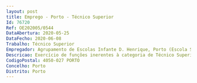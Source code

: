 ```yaml
--- 
layout: post
title: Emprego - Porto - Técnico Superior
Id: 76720
Ref: OE202005/0544
DataAbertura: 2020-05-25
DataFecho: 2020-06-08
Trabalho: Técnico Superior
Empregador: Agrupamento de Escolas Infante D. Henrique, Porto (Escola Secundária com 3º ciclo Infante D. Henrique - Sede)
Descricao: Exercício de funções inerentes à categoria de Técnico Superior, do tipo Técnico Especializado para Outras Funções , designadamente  a) Terapeuta da Falab) Psicóloga c) Outros
CodigoPostal: 4050-027 PORTO
Concelho: Porto
Distrito: Porto
--- 
```

